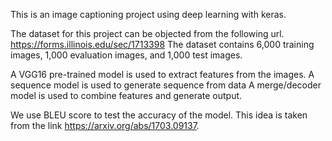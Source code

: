 This is an image captioning project using deep learning with keras.

The dataset for this project can be objected from the following url.
https://forms.illinois.edu/sec/1713398
The dataset contains 6,000 training images, 1,000 evaluation images, and 1,000 test images.

A VGG16 pre-trained model is used to extract features from the images.
A sequence model is used to generate sequence from data
A merge/decoder model is used to combine features and generate output.

We use BLEU score to test the accuracy of the model.
This idea is taken from the link https://arxiv.org/abs/1703.09137.



	


